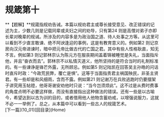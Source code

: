 <h1 class="break">规箴第十</h1>
**【题解】**规箴指规劝告诫。本篇以规劝君主或尊长接受意见、改正错误的记述为主，少数几则是记载同辈或夫妇之间的劝导，只有第24 则是高僧对弟子亦即长辈对晚辈的规诫。所涉及的内容多是为政治国之道、待人处事之方等。从这里可以看到不少直言敢谏、绝不阿谀逢迎的事例，这是有教育意义的。例如第2 则记京房向汉元帝进谏时，暗中把元帝比做古代的亡国之君。其中有些人性格耿直，知无不言。例如第3 则记郭林宗认为陈元方在服丧期间盖着锦被睡觉是失礼，当面指斥他，并且“奋衣而去”。郭林宗不以私情灭道义，他所坚持的是符合当时的礼制标准的。有一些谏诤是锋芒外露，无所顾忌。例如第5 则记陆凯在回答吴主孙皓的问话时直斥时政：“今政荒民弊，覆亡是惧”。这等于当面指责君主祸国殃民，非圣主贤君。有一些却是和风细雨，含而不露。例如第21 则记谢万在兵败逃跑时仍要摆架子讲究用玉帖镫，他哥哥谢安劝他时只说：“当今岂须烦此”。这不过是从费时费事的角度点明不必要这样做，而没有直接指出这种做法的错误。还有一些是以古喻今，希望达到以古为训的目的，或者借用他人他物含蓄劝戒，以增强说服力，这就不必一一举例了。总之，从本篇中可以看到一些古人的规箴艺术。
<br>[下一篇](10_01)[回目录](Home)
